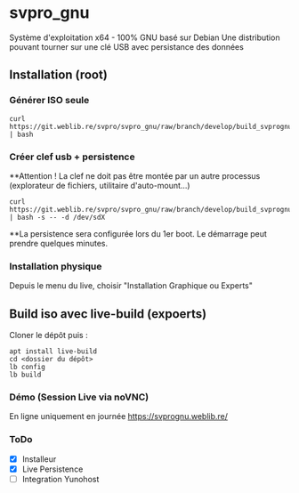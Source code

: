 # svpro_gnu

Système d'exploitation x64 - 100% GNU basé sur Debian
Une distribution pouvant tourner sur une clé USB avec persistance des données

## Installation (root)
### Générer ISO seule
```
curl https://git.weblib.re/svpro/svpro_gnu/raw/branch/develop/build_svprognu | bash
```
### Créer clef usb + persistence
**Attention ! La clef ne doit pas être montée par un autre processus (explorateur de fichiers, utilitaire d'auto-mount...)
```
curl https://git.weblib.re/svpro/svpro_gnu/raw/branch/develop/build_svprognu | bash -s -- -d /dev/sdX
```
**La persistence sera configurée lors du 1er boot. Le démarrage peut prendre quelques minutes.

### Installation physique
Depuis le menu du live, choisir "Installation Graphique ou Experts"



## Build iso avec live-build (expoerts)
Cloner le dépôt puis :
```
apt install live-build
cd <dossier du dépôt>
lb config
lb build
```

### Démo (Session Live via noVNC)
En ligne uniquement en journée
https://svprognu.weblib.re/


### ToDo

- [x] Installeur
- [x] Live Persistence
- [ ] Integration Yunohost
